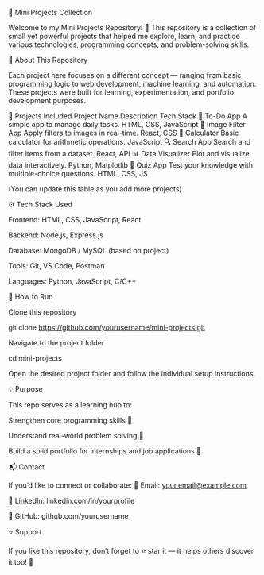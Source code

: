 🌟 Mini Projects Collection

Welcome to my Mini Projects Repository! 🚀
This repository is a collection of small yet powerful projects that helped me explore, learn, and practice various technologies, programming concepts, and problem-solving skills.

🧠 About This Repository

Each project here focuses on a different concept — ranging from basic programming logic to web development, machine learning, and automation.
These projects were built for learning, experimentation, and portfolio development purposes.

🧩 Projects Included
Project Name	Description	Tech Stack
📝 To-Do App	A simple app to manage daily tasks.	HTML, CSS, JavaScript
📸 Image Filter App	Apply filters to images in real-time.	React, CSS
🧮 Calculator	Basic calculator for arithmetic operations.	JavaScript
🔍 Search App	Search and filter items from a dataset.	React, API
📊 Data Visualizer	Plot and visualize data interactively.	Python, Matplotlib
🧠 Quiz App	Test your knowledge with multiple-choice questions.	HTML, CSS, JS

(You can update this table as you add more projects)

⚙️ Tech Stack Used

Frontend: HTML, CSS, JavaScript, React

Backend: Node.js, Express.js

Database: MongoDB / MySQL (based on project)

Tools: Git, VS Code, Postman

Languages: Python, JavaScript, C/C++

🚀 How to Run

Clone this repository

git clone https://github.com/yourusername/mini-projects.git


Navigate to the project folder

cd mini-projects


Open the desired project folder and follow the individual setup instructions.

💡 Purpose

This repo serves as a learning hub to:

Strengthen core programming skills 🧩

Understand real-world problem solving 💭

Build a solid portfolio for internships and job applications 💼

📬 Contact

If you’d like to connect or collaborate:
📧 Email: your.email@example.com

💼 LinkedIn: linkedin.com/in/yourprofile

🐙 GitHub: github.com/yourusername

⭐ Support

If you like this repository, don’t forget to ⭐ star it — it helps others discover it too! 🌟
